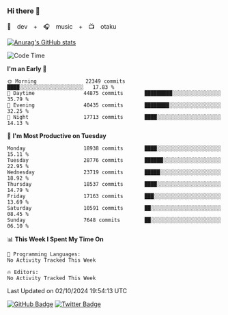 ### Hi there 👋

🚀　dev　+　🎧　music　+　📺　otaku


[![Anurag's GitHub stats](https://github-readme-stats.vercel.app/api?username=koheitasaka&count_private=true&show_icons=true&theme=monokai)](https://github.com/koheitasaka/github-readme-stats)

<!--START_SECTION:waka-->
![Code Time](http://img.shields.io/badge/Code%20Time-1%2C161%20hrs%2023%20mins-blue)

**I'm an Early 🐤** 

```text
🌞 Morning                22349 commits       ████░░░░░░░░░░░░░░░░░░░░░   17.83 % 
🌆 Daytime                44875 commits       █████████░░░░░░░░░░░░░░░░   35.79 % 
🌃 Evening                40435 commits       ████████░░░░░░░░░░░░░░░░░   32.25 % 
🌙 Night                  17713 commits       ████░░░░░░░░░░░░░░░░░░░░░   14.13 % 
```
📅 **I'm Most Productive on Tuesday** 

```text
Monday                   18938 commits       ████░░░░░░░░░░░░░░░░░░░░░   15.11 % 
Tuesday                  28776 commits       ██████░░░░░░░░░░░░░░░░░░░   22.95 % 
Wednesday                23719 commits       █████░░░░░░░░░░░░░░░░░░░░   18.92 % 
Thursday                 18537 commits       ████░░░░░░░░░░░░░░░░░░░░░   14.79 % 
Friday                   17163 commits       ███░░░░░░░░░░░░░░░░░░░░░░   13.69 % 
Saturday                 10591 commits       ██░░░░░░░░░░░░░░░░░░░░░░░   08.45 % 
Sunday                   7648 commits        ██░░░░░░░░░░░░░░░░░░░░░░░   06.10 % 
```


📊 **This Week I Spent My Time On** 

```text
💬 Programming Languages: 
No Activity Tracked This Week

🔥 Editors: 
No Activity Tracked This Week
```


 Last Updated on 02/10/2024 19:54:13 UTC
<!--END_SECTION:waka-->

[![GitHub Badge](https://img.shields.io/badge/GitHub-100000?style=for-the-badge&logo=github&logoColor=white)](https://github.com/koheitasaka)
[![Twitter Badge](https://img.shields.io/badge/Twitter-1DA1F2?style=for-the-badge&logo=twitter&logoColor=white)](https://twitter.com/sleep_asleep_)
